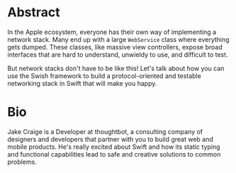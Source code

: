 # Abstract

In the Apple ecosystem, everyone has their own way of implementing a network
stack. Many end up with a large `WebService` class where everything gets dumped.
These classes, like massive view controllers, expose broad interfaces that are
hard to understand, unwieldy to use, and difficult to test.

But network stacks don't have to be like this! Let's talk about how you can use
the Swish framework to build a protocol-oriented and testable networking stack
in Swift that will make you happy.

# Bio

Jake Craige is a Developer at thoughtbot, a consulting company of designers and
developers that partner with you to build great web and mobile products. He's
really excited about Swift and how its static typing and functional capabilities
lead to safe and creative solutions to common problems.

